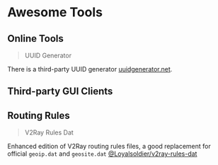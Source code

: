 # Awesome Tools

## Online Tools

> UUID Generator

<Uuid />

There is a third-party UUID generator [uuidgenerator.net](https://www.uuidgenerator.net).


## Third-party GUI Clients


<Tool
    url="https://github.com/2dust/v2rayNG"
    name="V2RayNG"
    :platforms="['android']"
    description="V2RayNG is an Android APP based on V2Ray core, VPN connections can be created with VMess."
/>

<Tool
    url="https://github.com/2dust/v2rayN"
    name="V2rayN"
    :platforms="['win']"
    description="V2RayN is a V2Ray client running on Windows."
/>

<Tool
    url="https://github.com/yanue/V2rayU"
    name="V2rayU"
    :platforms="['mac']"
    description="V2rayU，a macOS client based on V2Ray core. It's programmed with Swift 4.2, supporting for VMess, Shadowsocks, SOCKS5 and other protocols. Subscription, QR code, importing from clipboard, custom config and QR sharing features are also supported."
/>

<Tool
    url="https://github.com/Qv2ray/Qv2ray"
    name="Qv2ray"
    :platforms="['linux','win','mac']"
    description="Cross-platform client based on V2Ray Core, supporting Linux, Windows and macOS, with SSR / Trojan / Trojan-Go / NaiveProxy plugin support. No batched speed test, no automatic update, and not for beginners."
/>

## Routing Rules

> V2Ray Rules Dat

Enhanced edition of V2Ray routing rules files, a good replacement for official `geoip.dat` and `geosite.dat` [@Loyalsoldier/v2ray-rules-dat](https://github.com/Loyalsoldier/v2ray-rules-dat)
